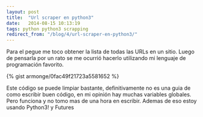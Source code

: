 ```yaml
---
layout: post
title:  "Url scraper en python3"
date:   2014-08-15 10:13:19
tags: python python3 scrapping
redirect_from: "/blog/4/url-scraper-en-python3/"
---
```


Para el pegue me toco obtener la lista de todas las URLs en un sitio. Luego de pensarla por un rato se me ocurrió hacerlo utilizando mi lenguaje de programación favorito.

{% gist armonge/0fac49f21723a5581652 %}

Este código se puede limpiar bastante, definitivamente no es una guia de como escribir buen código, en mi opinión hay muchas variables globales. Pero funciona y no tomo mas de una hora en escribir. Ademas de eso estoy usando Python3! y Futures


